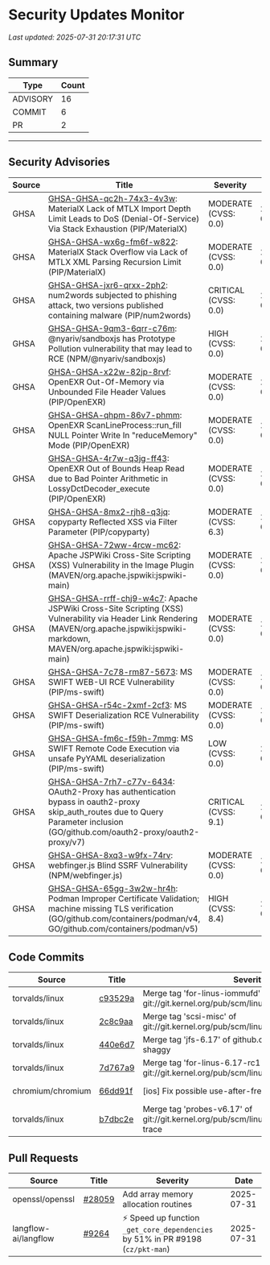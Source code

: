 # Security Updates Monitor

*Last updated: 2025-07-31 20:17:31 UTC*

## Summary
| Type | Count |
|------|-------|
| ADVISORY | 16 |
| COMMIT | 6 |
| PR | 2 |

---

## Security Advisories

| Source | Title | Severity | Date |
|--------|-------|----------|------|
| GHSA | [GHSA-GHSA-qc2h-74x3-4v3w](https://github.com/advisories/GHSA-qc2h-74x3-4v3w): MaterialX Lack of MTLX Import Depth Limit Leads to DoS (Denial-Of-Service) Via Stack Exhaustion (PIP/MaterialX) | MODERATE (CVSS: 0.0) | 2025-07-31 |
| GHSA | [GHSA-GHSA-wx6g-fm6f-w822](https://github.com/advisories/GHSA-wx6g-fm6f-w822): MaterialX Stack Overflow via Lack of MTLX XML Parsing Recursion Limit  (PIP/MaterialX) | MODERATE (CVSS: 0.0) | 2025-07-31 |
| GHSA | [GHSA-GHSA-jxr6-qrxx-2ph2](https://github.com/advisories/GHSA-jxr6-qrxx-2ph2): num2words subjected to phishing attack, two versions published containing malware (PIP/num2words) | CRITICAL (CVSS: 0.0) | 2025-07-31 |
| GHSA | [GHSA-GHSA-9qm3-6qrr-c76m](https://github.com/advisories/GHSA-9qm3-6qrr-c76m): @nyariv/sandboxjs has Prototype Pollution vulnerability that may lead to RCE (NPM/@nyariv/sandboxjs) | HIGH (CVSS: 0.0) | 2025-07-31 |
| GHSA | [GHSA-GHSA-x22w-82jp-8rvf](https://github.com/advisories/GHSA-x22w-82jp-8rvf): OpenEXR Out-Of-Memory via Unbounded File Header Values (PIP/OpenEXR) | MODERATE (CVSS: 0.0) | 2025-07-31 |
| GHSA | [GHSA-GHSA-qhpm-86v7-phmm](https://github.com/advisories/GHSA-qhpm-86v7-phmm): OpenEXR ScanLineProcess::run_fill NULL Pointer Write In "reduceMemory" Mode (PIP/OpenEXR) | MODERATE (CVSS: 0.0) | 2025-07-31 |
| GHSA | [GHSA-GHSA-4r7w-q3jg-ff43](https://github.com/advisories/GHSA-4r7w-q3jg-ff43): OpenEXR Out of Bounds Heap Read due to Bad Pointer Arithmetic in LossyDctDecoder_execute (PIP/OpenEXR) | MODERATE (CVSS: 0.0) | 2025-07-31 |
| GHSA | [GHSA-GHSA-8mx2-rjh8-q3jq](https://github.com/advisories/GHSA-8mx2-rjh8-q3jq): copyparty Reflected XSS via Filter Parameter (PIP/copyparty) | MODERATE (CVSS: 6.3) | 2025-07-31 |
| GHSA | [GHSA-GHSA-72ww-4rcw-mc62](https://github.com/advisories/GHSA-72ww-4rcw-mc62): Apache JSPWiki Cross-Site Scripting (XSS) Vulnerability in the Image Plugin (MAVEN/org.apache.jspwiki:jspwiki-main) | MODERATE (CVSS: 0.0) | 2025-07-31 |
| GHSA | [GHSA-GHSA-rrff-chj9-w4c7](https://github.com/advisories/GHSA-rrff-chj9-w4c7): Apache JSPWiki Cross-Site Scripting (XSS) Vulnerability via Header Link Rendering (MAVEN/org.apache.jspwiki:jspwiki-markdown, MAVEN/org.apache.jspwiki:jspwiki-main) | MODERATE (CVSS: 0.0) | 2025-07-31 |
| GHSA | [GHSA-GHSA-7c78-rm87-5673](https://github.com/advisories/GHSA-7c78-rm87-5673): MS SWIFT WEB-UI RCE Vulnerability (PIP/ms-swift) | MODERATE (CVSS: 0.0) | 2025-07-31 |
| GHSA | [GHSA-GHSA-r54c-2xmf-2cf3](https://github.com/advisories/GHSA-r54c-2xmf-2cf3): MS SWIFT Deserialization RCE Vulnerability (PIP/ms-swift) | MODERATE (CVSS: 0.0) | 2025-07-31 |
| GHSA | [GHSA-GHSA-fm6c-f59h-7mmg](https://github.com/advisories/GHSA-fm6c-f59h-7mmg): MS SWIFT Remote Code Execution via unsafe PyYAML deserialization (PIP/ms-swift) | LOW (CVSS: 0.0) | 2025-07-31 |
| GHSA | [GHSA-GHSA-7rh7-c77v-6434](https://github.com/advisories/GHSA-7rh7-c77v-6434): OAuth2-Proxy has authentication bypass in oauth2-proxy skip_auth_routes due to Query Parameter inclusion (GO/github.com/oauth2-proxy/oauth2-proxy/v7) | CRITICAL (CVSS: 9.1) | 2025-07-30 |
| GHSA | [GHSA-GHSA-8xq3-w9fx-74rv](https://github.com/advisories/GHSA-8xq3-w9fx-74rv): webfinger.js Blind SSRF Vulnerability (NPM/webfinger.js) | MODERATE (CVSS: 0.0) | 2025-07-28 |
| GHSA | [GHSA-GHSA-65gg-3w2w-hr4h](https://github.com/advisories/GHSA-65gg-3w2w-hr4h): Podman Improper Certificate Validation; machine missing TLS verification (GO/github.com/containers/podman/v4, GO/github.com/containers/podman/v5) | HIGH (CVSS: 8.4) | 2025-06-25 |

## Code Commits

| Source | Title | Severity | Date |
|--------|-------|----------|------|
| torvalds/linux | [c93529a](https://github.com/torvalds/linux/commit/c93529ad4fa8d8d8cb21649e70a46991a1dda0f8) | Merge tag 'for-linus-iommufd' of git://git.kernel.org/pub/scm/linux/kernel/git/jgg/iommufd | 2025-07-31 |
| torvalds/linux | [2c8c9aa](https://github.com/torvalds/linux/commit/2c8c9aae4492f813b9b9ae95f0931945a693100e) | Merge tag 'scsi-misc' of git://git.kernel.org/pub/scm/linux/kernel/git/jejb/scsi | 2025-07-31 |
| torvalds/linux | [440e6d7](https://github.com/torvalds/linux/commit/440e6d7e1435bb1e1948eeae34ca8bef6c7c5f82) | Merge tag 'jfs-6.17' of github.com:kleikamp/linux-shaggy | 2025-07-31 |
| torvalds/linux | [7d767a9](https://github.com/torvalds/linux/commit/7d767a9528f6d203bca5e83faf1b8f2f6af3fc07) | Merge tag 'for-linus-6.17-rc1-tag' of git://git.kernel.org/pub/scm/linux/kernel/git/xen/tip | 2025-07-31 |
| chromium/chromium | [66dd91f](https://github.com/chromium/chromium/commit/66dd91fa5bf90d651709f138ff40c3bcb9de0afb) | [ios] Fix possible use-after-free in data sharing code | 2025-07-31 |
| torvalds/linux | [b7dbc2e](https://github.com/torvalds/linux/commit/b7dbc2e813e00d61e66fc0267599441493774b93) | Merge tag 'probes-v6.17' of git://git.kernel.org/pub/scm/linux/kernel/git/trace/linux-trace | 2025-07-30 |

## Pull Requests

| Source | Title | Severity | Date |
|--------|-------|----------|------|
| openssl/openssl | [#28059](https://github.com/openssl/openssl/pull/28059) | Add array memory allocation routines | 2025-07-31 |
| langflow-ai/langflow | [#9264](https://github.com/langflow-ai/langflow/pull/9264) | ⚡️ Speed up function `_get_core_dependencies` by 51% in PR #9198 (`cz/pkt-man`) | 2025-07-31 |

